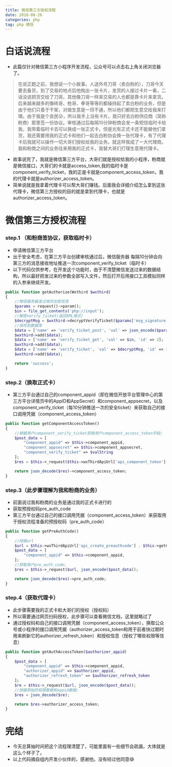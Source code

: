```yaml
---
title: 微信第三方授权流程
date: 2018-08-26
categories: php
tag: php 微信
---
```


# 白话说流程
- 此篇仅针对微信第三方小程序开发流程，公众号可以点击右上角关闭浏览器了。
> 在说正题之前，我想说一个小故事。人送外号刀哥（卖白粉的），刀哥今天要去备货，到了交易的地点后他掏出一张卡片，发货的人接过卡片一看，二话没说把货交给了刀哥。其他像刀哥一样来交易的人也都是靠卡片来拿货。后来越来越多的像砖哥、枪哥、拳哥等等的都操持起了卖白粉的业务，但是由于他们只善于干架，对做生意是一窍不通，所以他们都把生意交给我来打理。由于我是个良民😜，所以我手上没有卡片。我只好去白粉供应商（简称粉商）那里签一份协议。审核通过后每隔10分钟粉商会发一条短信临时卡给我，我带着临时卡去可以换成一张正式卡，但是光有正式卡还不能替他们拿货，我还需要用我的正式卡和他们一起去白粉协会换一张代理卡，有了代理卡后我就可以操作一切大哥们授权给我的业务。就这样我成了一大代理商。我和粉商之间的业务往来用我的正式卡，我替大哥们打理生意用代理卡。
- 故事说完了，我就是微信第三方平台，大哥们就是授权给我的小程序，粉商就是微信接口，大哥们的卡就是access_token,我的临时卡是component_verify_ticket，我的正是卡就是component_access_token，我的代理卡就是authorizer_access_token。
- 简单说就是我拿着代理卡可以帮大哥们赚钱。后面我会详细介绍怎么拿到这张代理卡，微信第三方授权的目的就是拿到代理卡，也就是authorizer_access_token。

# 微信第三方授权流程
### step.1 （和粉商签协议，获取临时卡）
- 申请微信第三方平台
- 出于安全考虑，在第三方平台创建审核通过后，微信服务器 每隔10分钟会向第三方的消息接收地址推送一次component_verify_ticket（临时卡）
- 以下代码仅供参考，在开发这个功能时，由于不清楚微信发送过来的数据结构，所以最好把发过来的参数全部写入文件，然后打开后用接口工具模拟同样的入参来继续开发。

``` php
public function getAuthorize(Wxthird $wxthird)
{
    //微信服务器发过来的加密信息
    $params = request()->param();
    $in = file_get_contents('php://input');
    //解密verify_ticket(返回XML格式)
    $decryptMsg = $wxthird->decryptVerifyTicket($params['msg_signature'], $params['timestamp'], $params['nonce'], $in);
    //保存到数据库
    $data = ['name' => 'verify_ticket_post', 'val' => json_encode($params), 'id' => 1];
    $wxthird->add($data);
    $data = ['name' => 'verify_ticket_get', 'val' => $in, 'id' => 2];
    $wxthird->add($data);
    $data = ['name' => 'verify_ticket', 'val' => $decryptMsg, 'id' => 3];
    $wxthird->add($data);

    return 'success';
}
```

### step.2（换取正式卡）
- 第三方平台通过自己的component_appid（即在微信开放平台管理中心的第三方平台详情页中的AppID和AppSecret）和component_appsecret，以及component_verify_ticket（每10分钟推送一次的安全ticket）来获取自己的接口调用凭据（component_access_token）

``` php
public function getComponentAccessToken()
{
    //根据用户component_verify_ticket获取用户component_access_token字段;
    $post_data = [
        "component_appid" => $this->component_appid,
        "component_appsecret" => $this->component_appsecret,
        "component_verify_ticket" => $valString
    ];
    $res = $this->_request($this->wxThirdApiUrl['api_component_token'], json_encode($post_data));

    return json_decode($res)->component_access_token;
}
```

### step.3（此步骤理解为我和粉商的业务）
- 前面说过我和粉商的业务是通过我的正式卡进行的
- 获取预授权码pre_auth_code
- 第三方平台通过自己的接口调用凭据（component_access_token）来获取用于授权流程准备的预授权码（pre_auth_code）


``` php
public function getPreAuthCode()
{
    //拼接url
    $url = $this->wxThirdApiUrl['api_create_preauthcode'] . $this->getComponentAccessToken();
    $post_data = [
        "component_appid" => $this->component_appid,
    ];
    //获取用户pre_auth_code;
    $res = $this->_request($url, json_encode($post_data));

    return json_decode($res)->pre_auth_code;
}
```

### step.4（获取代理卡）
- 此步骤需要我的正式卡和大哥们的授权（授权码）
- 所以需要通过网页扫码授权，此步骤可以查看微信文档，这里就略过了
- 通过授权码和自己的接口调用凭据（component_access_token），换取公众号或小程序的接口调用凭据（authorizer_access_token和用于前者快过期时用来刷新它的authorizer_refresh_token）和授权信息（授权了哪些权限等信息）


``` php
public function getAuthAccessToken($authorizer_appid)
{
    $post_data = [
        "component_appid" => $this->component_appid,
        "authorizer_appid" => $authorizer_appid,
        "authorizer_refresh_token" => $authorizer_refresh_token
    ];
    $re = $this->_request($url, json_encode($post_data));
    //拼接原始的权限数据和appid数据;
    $res = json_decode($re);

    return $res->authorizer_access_token;
}
```

# 完结
- 今天总算抽时间把这个流程理清楚了，可能里面有一些细节会疏漏，大体就是这么个样子了。
- 以上代码摘自组内开发小伙伴的，感谢他。没有经过他同意😅